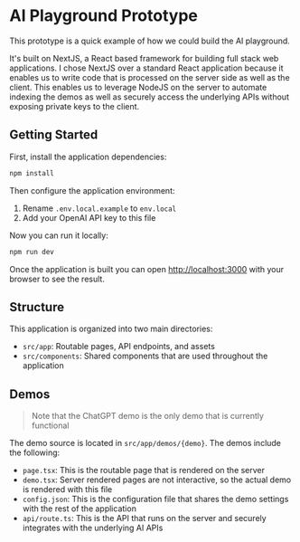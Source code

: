 AI Playground Prototype
=======================

This prototype is a quick example of how we could build the AI playground.

It's built on NextJS, a React based framework for building full stack web applications. I chose NextJS over a standard
React application because it enables us to write code that is processed on the server side as well as the client.
This enables us to leverage NodeJS on the server to automate indexing the demos as well as securely access the
underlying APIs without exposing private keys to the client.

Getting Started
---------------

First, install the application dependencies:

```bash
npm install
```

Then configure the application environment:

1. Rename `.env.local.example` to `env.local`
2. Add your OpenAI API key to this file

Now you can run it locally:

```bash
npm run dev
```

Once the application is built you can open [http://localhost:3000](http://localhost:3000) with your browser to see the result.

Structure
---------

This application is organized into two main directories:

* `src/app`: Routable pages, API endpoints, and assets
* `src/components`: Shared components that are used throughout the application

Demos
-----

> Note that the ChatGPT demo is the only demo that is currently functional

The demo source is located in `src/app/demos/{demo}`. The demos include the following:

* `page.tsx`: This is the routable page that is rendered on the server
* `demo.tsx`: Server rendered pages are not interactive, so the actual demo is rendered with this file
* `config.json`: This is the configuration file that shares the demo settings with the rest of the application
* `api/route.ts`: This is the API that runs on the server and securely integrates with the underlying AI APIs
